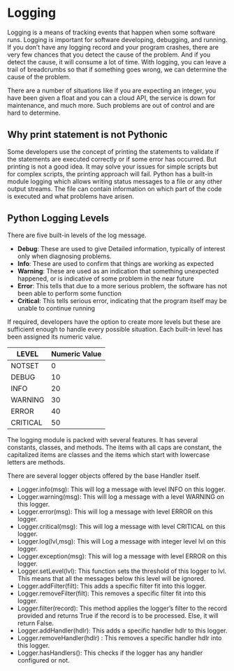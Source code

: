 # Logging

Logging is a means of tracking events that happen when some software runs. Logging is important for software developing, debugging, and running. If you don’t have any logging record and your program crashes, there are very few chances that you detect the cause of the problem. And if you detect the cause, it will consume a lot of time. With logging, you can leave a trail of breadcrumbs so that if something goes wrong, we can determine the cause of the problem.

There are a number of situations like if you are expecting an integer, you have been given a float and you can a cloud API, the service is down for maintenance, and much more. Such problems are out of control and are hard to determine.

## Why print statement is not Pythonic

Some developers use the concept of printing the statements to validate if the statements are executed correctly or if some error has occurred. But printing is not a good idea. It may solve your issues for simple scripts but for complex scripts, the printing approach will fail.
Python has a built-in module logging which allows writing status messages to a file or any other output streams. The file can contain information on which part of the code is executed and what problems have arisen.

## Python Logging Levels

There are five built-in levels of the log message.  

- **Debug**: These are used to give Detailed information, typically of interest only when diagnosing problems.
- **Info**: These are used to confirm that things are working as expected
- **Warning**: These are used as an indication that something unexpected happened, or is indicative of some problem in the near future
- **Error**: This tells that due to a more serious problem, the software has not been able to perform some function
- **Critical**: This tells serious error, indicating that the program itself may be unable to continue running

If required, developers have the option to create more levels but these are sufficient enough to handle every possible situation. Each built-in level has been assigned its numeric value.

|LEVEL|Numeric Value|
|-----|-------------|
|NOTSET|0 |
|DEBUG |10|
|INFO |20|
|WARNING |30|
|ERROR |40|
|CRITICAL |50|

The logging module is packed with several features. It has several constants, classes, and methods. The items with all caps are constant, the capitalized items are classes and the items which start with lowercase letters are methods. 

There are several logger objects offered by the base Handler itself.  

- Logger.info(msg): This will log a message with level INFO on this logger.
- Logger.warning(msg): This will log a message with a level WARNING on this logger.
- Logger.error(msg): This will log a message with level ERROR on this logger.
- Logger.critical(msg): This will log a message with level CRITICAL on this logger.
- Logger.log(lvl,msg): This will Log a message with integer level lvl on this logger.
- Logger.exception(msg): This will log a message with level ERROR on this logger.
- Logger.setLevel(lvl): This function sets the threshold of this logger to lvl. This means that all the messages below this level will be ignored.
- Logger.addFilter(filt): This adds a specific filter fit into this logger.
- Logger.removeFilter(filt): This removes a specific filter fit into this logger.
- Logger.filter(record): This method applies the logger’s filter to the record provided and returns True if the record is to be processed. Else, it will return False.
- Logger.addHandler(hdlr): This adds a specific handler hdlr to this logger.
- Logger.removeHandler(hdlr) : This removes a specific handler hdlr into this logger.
- Logger.hasHandlers(): This checks if the logger has any handler configured or not. 